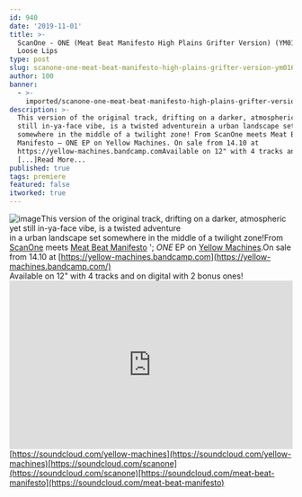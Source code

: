 ```yaml
---
id: 940
date: '2019-11-01'
title: >-
  ScanOne - ONE (Meat Beat Manifesto High Plains Grifter Version) (YM016) -
  Loose Lips
type: post
slug: scanone-one-meat-beat-manifesto-high-plains-grifter-version-ym016
author: 100
banner:
  - >-
    imported/scanone-one-meat-beat-manifesto-high-plains-grifter-version-ym016/image940.jpeg
description: >-
  This version of the original track, drifting on a darker, atmospheric yet
  still in-ya-face vibe, is a twisted adventurein a urban landscape set
  somewhere in the middle of a twilight zone! From ScanOne meets Meat Beat
  Manifesto – ONE EP on Yellow Machines. On sale from 14.10 at
  https://yellow-machines.bandcamp.comAvailable on 12" with 4 tracks and
  [...]Read More...
published: true
tags: premiere
featured: false
itworked: true
---
```

![image](../imported/scanone-one-meat-beat-manifesto-high-plains-grifter-version-ym016/image940.jpeg)This version of the original track, drifting on a darker, atmospheric yet still in-ya-face vibe, is a twisted adventure  
in a urban landscape set somewhere in the middle of a twilight zone!From [ScanOne](https://scanone.bandcamp.com/) meets [Meat Beat Manifesto](http://meatbeatmanifesto.com/) '; _ONE_ EP on [Yellow Machines](https://yellow-machines.bandcamp.com/).On sale from 14.10 at [https://yellow-machines.bandcamp.com](https://yellow-machines.bandcamp.com/)  
Available on 12" with 4 tracks and on digital with 2 bonus ones!<iframe width='100%' height='300' scrolling='no' frameborder='no' allow='autoplay' src='https://w.soundcloud.com/player/?url=https%3A//api.soundcloud.com/tracks/693346723&color=%23ff5500&auto_play=false&hide_related=false&show_comments=true&show_user=true&show_reposts=false&show_teaser=true'></iframe>[https://soundcloud.com/yellow-machines](https://soundcloud.com/yellow-machines)[https://soundcloud.com/scanone](https://soundcloud.com/scanone)[https://soundcloud.com/meat-beat-manifesto](https://soundcloud.com/meat-beat-manifesto)